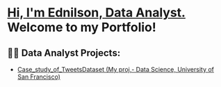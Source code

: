 
<h1><a href="https://linkedin.com/in/arlindo-almada-67986427">Hi, I'm Ednilson, Data Analyst.<br/> </a> Welcome to my Portfolio! </h1>

<h2>👨‍💻 Data Analyst Projects:</h2>


- [Case_study_of_TweetsDataset (My proj,- Data Science, University of San Francisco)](https://github.com/EdnilsonChiambo/CaseStudy_of_Tweets_DataSet)
